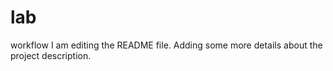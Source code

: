# lab
workflow
I am editing the README file. Adding some more details about the project description.
